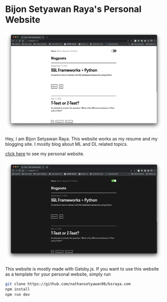 # Bijon Setyawan Raya's Personal Website

![Light Mode](./content/portfolio/my-personal-website/light-mode.png)

Hey, I am Bijon Setyawan Raya. This website works as my resume and my blogging site. I mostly blog about ML and DL related topics. 

[click here](https://bsraya.com/) to see my personal website.

![Dark Mode](./content/portfolio/my-personal-website/dark-mode.png)

This website is mostly made with Gatsby.js. If you want to use this website as a template for your personal website, simply run

```bash
git clone https://github.com/nathansetyawan96/bsraya.com
npm install
npm run dev
```
